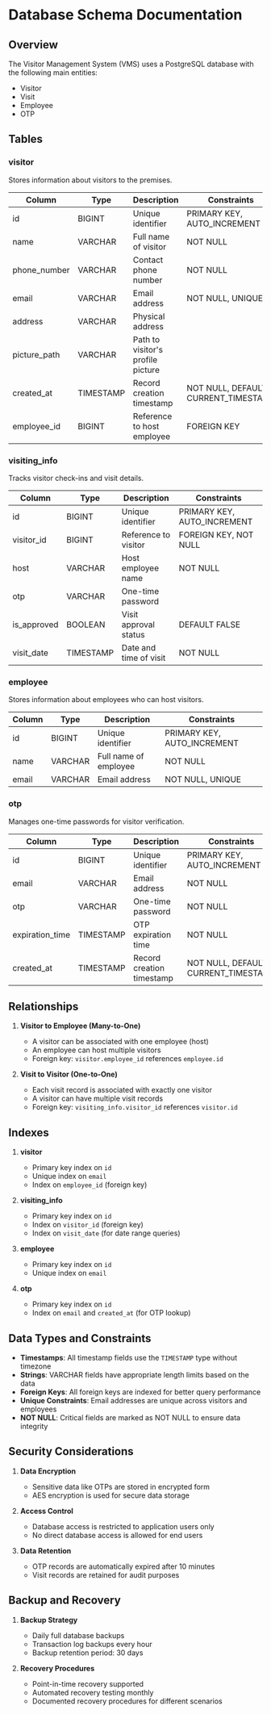 # Database Schema Documentation

## Overview
The Visitor Management System (VMS) uses a PostgreSQL database with the following main entities:
- Visitor
- Visit
- Employee
- OTP

## Tables

### visitor
Stores information about visitors to the premises.

| Column | Type | Description | Constraints |
|--------|------|-------------|-------------|
| id | BIGINT | Unique identifier | PRIMARY KEY, AUTO_INCREMENT |
| name | VARCHAR | Full name of visitor | NOT NULL |
| phone_number | VARCHAR | Contact phone number | NOT NULL |
| email | VARCHAR | Email address | NOT NULL, UNIQUE |
| address | VARCHAR | Physical address | |
| picture_path | VARCHAR | Path to visitor's profile picture | |
| created_at | TIMESTAMP | Record creation timestamp | NOT NULL, DEFAULT CURRENT_TIMESTAMP |
| employee_id | BIGINT | Reference to host employee | FOREIGN KEY |

### visiting_info
Tracks visitor check-ins and visit details.

| Column | Type | Description | Constraints |
|--------|------|-------------|-------------|
| id | BIGINT | Unique identifier | PRIMARY KEY, AUTO_INCREMENT |
| visitor_id | BIGINT | Reference to visitor | FOREIGN KEY, NOT NULL |
| host | VARCHAR | Host employee name | NOT NULL |
| otp | VARCHAR | One-time password | |
| is_approved | BOOLEAN | Visit approval status | DEFAULT FALSE |
| visit_date | TIMESTAMP | Date and time of visit | NOT NULL |

### employee
Stores information about employees who can host visitors.

| Column | Type | Description | Constraints |
|--------|------|-------------|-------------|
| id | BIGINT | Unique identifier | PRIMARY KEY, AUTO_INCREMENT |
| name | VARCHAR | Full name of employee | NOT NULL |
| email | VARCHAR | Email address | NOT NULL, UNIQUE |

### otp
Manages one-time passwords for visitor verification.

| Column | Type | Description | Constraints |
|--------|------|-------------|-------------|
| id | BIGINT | Unique identifier | PRIMARY KEY, AUTO_INCREMENT |
| email | VARCHAR | Email address | NOT NULL |
| otp | VARCHAR | One-time password | NOT NULL |
| expiration_time | TIMESTAMP | OTP expiration time | NOT NULL |
| created_at | TIMESTAMP | Record creation timestamp | NOT NULL, DEFAULT CURRENT_TIMESTAMP |

## Relationships

1. **Visitor to Employee (Many-to-One)**
   - A visitor can be associated with one employee (host)
   - An employee can host multiple visitors
   - Foreign key: `visitor.employee_id` references `employee.id`

2. **Visit to Visitor (One-to-One)**
   - Each visit record is associated with exactly one visitor
   - A visitor can have multiple visit records
   - Foreign key: `visiting_info.visitor_id` references `visitor.id`

## Indexes

1. **visitor**
   - Primary key index on `id`
   - Unique index on `email`
   - Index on `employee_id` (foreign key)

2. **visiting_info**
   - Primary key index on `id`
   - Index on `visitor_id` (foreign key)
   - Index on `visit_date` (for date range queries)

3. **employee**
   - Primary key index on `id`
   - Unique index on `email`

4. **otp**
   - Primary key index on `id`
   - Index on `email` and `created_at` (for OTP lookup)

## Data Types and Constraints

- **Timestamps**: All timestamp fields use the `TIMESTAMP` type without timezone
- **Strings**: VARCHAR fields have appropriate length limits based on the data
- **Foreign Keys**: All foreign keys are indexed for better query performance
- **Unique Constraints**: Email addresses are unique across visitors and employees
- **NOT NULL**: Critical fields are marked as NOT NULL to ensure data integrity

## Security Considerations

1. **Data Encryption**
   - Sensitive data like OTPs are stored in encrypted form
   - AES encryption is used for secure data storage

2. **Access Control**
   - Database access is restricted to application users only
   - No direct database access is allowed for end users

3. **Data Retention**
   - OTP records are automatically expired after 10 minutes
   - Visit records are retained for audit purposes

## Backup and Recovery

1. **Backup Strategy**
   - Daily full database backups
   - Transaction log backups every hour
   - Backup retention period: 30 days

2. **Recovery Procedures**
   - Point-in-time recovery supported
   - Automated recovery testing monthly
   - Documented recovery procedures for different scenarios 